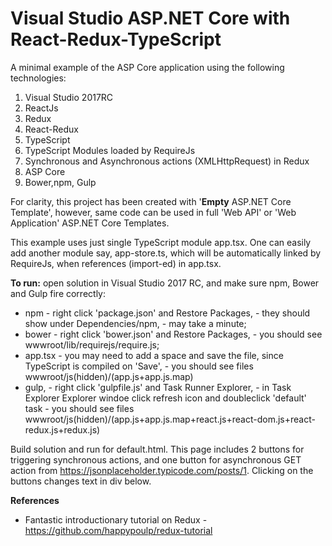 # Visual Studio ASP.NET Core with React-Redux-TypeScript

A minimal example of the ASP Core application using the following technologies:

1. Visual Studio 2017RC
2. ReactJs
3. Redux
4. React-Redux
5. TypeScript
6. TypeScript Modules loaded by RequireJs
7. Synchronous and Asynchronous actions (XMLHttpRequest) in Redux
8. ASP Core
8. Bower,npm, Gulp

For clarity, this project has been created with '**Empty** ASP.NET Core Template', however, same code can be used in full 'Web API' or 'Web Application' ASP.NET Core Templates.

This example uses just single TypeScript module app.tsx. One can easily add another module say, app-store.ts, which will be automatically linked by RequireJs, when references (import-ed) in app.tsx.


**To run:** open solution in Visual Studio 2017 RC, and make sure npm, Bower and Gulp fire correctly:
  - npm - right click 'package.json' and Restore Packages, - they should show under Dependencies/npm, - may take a minute;
  - bower - right click 'bower.json' and Restore Packages, - you should see wwwroot/lib/requirejs/require.js;
  - app.tsx - you may need to add a space and save the file, since TypeScript is compiled on 'Save', - you should see files wwwroot/js(hidden)/(app.js+app.js.map)
  - gulp, - right click 'gulpfile.js' and Task Runner Explorer, - in Task Explorer Explorer windoe click refresh icon and doubleclick 'default' task - you should see files wwwroot/js(hidden)/(app.js+app.js.map+react.js+react-dom.js+react-redux.js+redux.js)
 
 Build solution and run for default.html. This page includes 2 buttons for triggering synchronous actions, and one button for asynchronous GET action from https://jsonplaceholder.typicode.com/posts/1. Clicking on the buttons changes text in div below.

**References**
 - Fantastic introductionary tutorial on Redux - https://github.com/happypoulp/redux-tutorial
